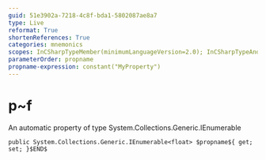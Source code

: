 ```yaml
---
guid: 51e3902a-7218-4c8f-bda1-5802087ae8a7
type: Live
reformat: True
shortenReferences: True
categories: mnemonics
scopes: InCSharpTypeMember(minimumLanguageVersion=2.0); InCSharpTypeAndNamespace(minimumLanguageVersion=2.0)
parameterOrder: propname
propname-expression: constant("MyProperty")
---
```


# p~f

An automatic property of type System.Collections.Generic.IEnumerable<float>

```
public System.Collections.Generic.IEnumerable<float> $propname${ get; set; }$END$
```
